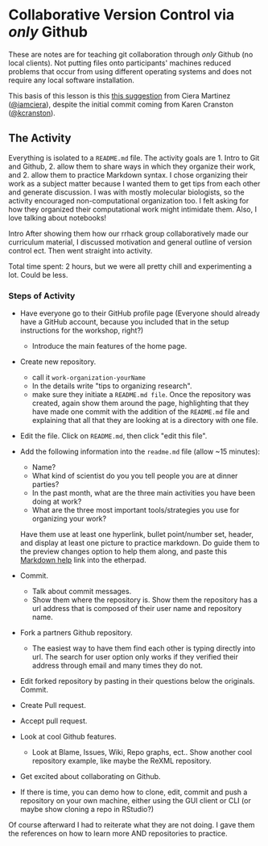 # Collaborative Version Control via *only* Github

These are notes are for teaching git collaboration through *only* Github (no local clients). Not putting files onto participants' machines reduced problems that occur from using different operating systems and does not require any local software installation.

This basis of this lesson is this [this suggestion](https://github.com/Reproducible-Science-Curriculum/rr-version-control/issues/4) from Ciera Martinez ([@iamciera](https://github.com/iamciera)), despite the initial commit coming from Karen Cranston ([@kcranston](https://github.com/kcranston)).

## The Activity

Everything is isolated to a `README.md` file. The activity goals are 1. Intro to Git and Github, 2. allow them to share ways in which they organize their work, and 2. allow them to practice Markdown syntax.  I chose organizing their work as a subject matter because I wanted them to get tips from each other and generate discussion. I was with mostly molecular biologists, so the activity encouraged non-computational organization too. I felt asking for how they organized their computational work might intimidate them. Also, I love talking about notebooks!

Intro After showing them how our rrhack group collaboratively made our curriculum material, I discussed motivation and general outline of version control ect. Then went straight into activity.

Total time spent: 2 hours, but we were all pretty chill and experimenting a lot.  Could be less.

### Steps of Activity

-   Have everyone go to their GitHub profile page (Everyone should already have a GitHub account, because you included that in the setup instructions for the workshop, right?)
    +   Introduce the main features of the home page.
-   Create new repository.
    +   call it `work-organization-yourName`
    +   In the details write "tips to organizing research".
    +   make sure they initiate a `README.md file`. Once the repository was created, again show them around the page, highlighting that they have made one commit with the addition of the `README.md` file and explaining that all that they are looking at is a directory with one file.
-   Edit the file.  Click on `README.md`, then click "edit this file".
-   Add the following information into the `readme.md` file (allow ~15 minutes):
    +   Name?
    +   What kind of scientist do you you tell people you are at dinner parties?
    +   In the past month, what are the three main activities you have been doing at work?
    +   What are the three most important tools/strategies you use for organizing your work?

    Have them use at least one hyperlink, bullet point/number set, header, and display at least one picture to practice markdown. Do guide them to the preview changes option to help them along, and paste this [Markdown help](https://help.github.com/articles/markdown-basics/) link into the etherpad.

-   Commit.
    +   Talk about commit messages.
    +   Show them where the repository is. Show them the repository has a url address that is composed of their user name and repository name.
-   Fork a partners Github repository.
    +   The easiest way to have them find each other is typing directly into url.  The search for user option only works if they verified their address through email and many times they do not.
-   Edit forked repository by pasting in their questions below the originals. Commit.
-   Create Pull request.
-   Accept pull request.
-   Look at cool Github features.
    +   Look at Blame, Issues, Wiki, Repo graphs, ect..  Show another cool repository example, like maybe the ReXML repository.
-   Get excited about collaborating on Github.
-   If there is time, you can demo how to clone, edit, commit and push a repository on your own machine, either using the GUI client or CLI (or maybe show cloning a repo in RStudio?)

Of course afterward I had to reiterate what they are not doing. I gave them the references on how to learn more AND repositories to practice.  
